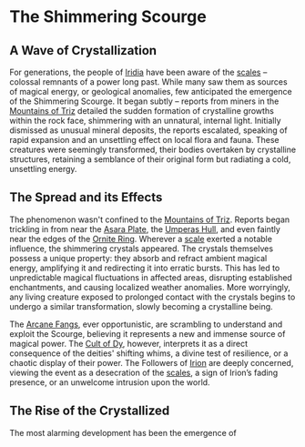 # The Shimmering Scourge

## A Wave of Crystallization

For generations, the people of [Iridia](/geography/world/iridia.md) have been aware of the [scales](/geography/landmark/scale.md) – colossal remnants of a power long past. While many saw them as sources of magical energy, or geological anomalies, few anticipated the emergence of the Shimmering Scourge. It began subtly – reports from miners in the [Mountains of Triz](/geography/region/mountains-of-triz.md) detailed the sudden formation of crystalline growths within the rock face, shimmering with an unnatural, internal light. Initially dismissed as unusual mineral deposits, the reports escalated, speaking of rapid expansion and an unsettling effect on local flora and fauna. These creatures were seemingly transformed, their bodies overtaken by crystalline structures, retaining a semblance of their original form but radiating a cold, unsettling energy.

## The Spread and its Effects

The phenomenon wasn't confined to the [Mountains of Triz](/geography/region/mountains-of-triz.md). Reports began trickling in from near the [Asara Plate](/geography/scale/asara-plate.md), the [Umperas Hull](/geography/scale/umperas-hull.md), and even faintly near the edges of the [Ornite Ring](/geography/scale/ornite-ring.md). Wherever a [scale](/geography/landmark/scale.md) exerted a notable influence, the shimmering crystals appeared. The crystals themselves possess a unique property: they absorb and refract ambient magical energy, amplifying it and redirecting it into erratic bursts. This has led to unpredictable magical fluctuations in affected areas, disrupting established enchantments, and causing localized weather anomalies. More worryingly, any living creature exposed to prolonged contact with the crystals begins to undergo a similar transformation, slowly becoming a crystalline being.

The [Arcane Fangs](/structure/society/factions/arcane-fangs.md), ever opportunistic, are scrambling to understand and exploit the Scourge, believing it represents a new and immense source of magical power. The [Cult of Dy](/structure/society/factions/cult-of-dy.md), however, interprets it as a direct consequence of the deities' shifting whims, a divine test of resilience, or a chaotic display of their power.  The Followers of [Irion](/being/deity/irion.md) are deeply concerned, viewing the event as a desecration of the [scales](/geography/landmark/scale.md), a sign of Irion’s fading presence, or an unwelcome intrusion upon the world.

## The Rise of the Crystallized

The most alarming development has been the emergence of 
